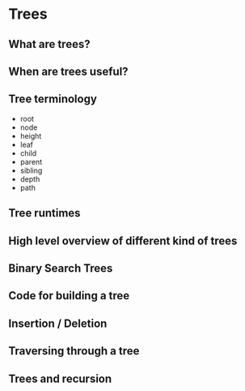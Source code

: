 # Trees

## What are trees?
## When are trees useful?
## Tree terminology
- root
- node
- height
- leaf
- child
- parent
- sibling
- depth
- path

## Tree runtimes
## High level overview of different kind of trees
## Binary Search Trees
## Code for building a tree
## Insertion / Deletion
## Traversing through a tree
## Trees and recursion
